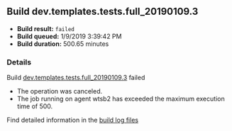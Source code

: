 ## Build dev.templates.tests.full_20190109.3
- **Build result:** `failed`
- **Build queued:** 1/9/2019 3:39:42 PM
- **Build duration:** 500.65 minutes
### Details
Build [dev.templates.tests.full_20190109.3](https://winappstudio.visualstudio.com/web/build.aspx?pcguid=a4ef43be-68ce-4195-a619-079b4d9834c2&builduri=vstfs%3a%2f%2f%2fBuild%2fBuild%2f26862) failed

+ The operation was canceled.
+ The job running on agent wtsb2 has exceeded the maximum execution time of 500.

Find detailed information in the [build log files](https://uwpctdiags.blob.core.windows.net/buildlogs/dev.templates.tests.full_20190109.3_logs.zip)
